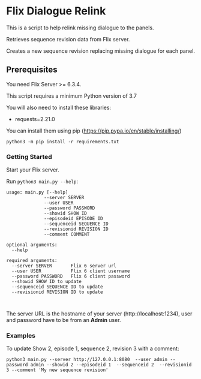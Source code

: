 # Flix Dialogue Relink

This is a script to help relink missing dialogue to the panels.

Retrieves sequence revision data from Flix server.

Creates a new sequence revision replacing missing dialogue for each panel.

## Prerequisites

You need Flix Server >= 6.3.4.

This script requires a minimum Python version of 3.7

You will also need to install these libraries:

* requests=2.21.0

You can install them using pip (https://pip.pypa.io/en/stable/installing/)

```python3 -m pip install -r requirements.txt```


### Getting Started

Start your Flix server.

Run ```python3 main.py --help```:

```
usage: main.py [--help] 
              --server SERVER 
              --user USER 
              --password PASSWORD
              --showid SHOW ID
              --episodeid EPISODE ID
              --sequenceid SEQUENCE ID
              --revisionid REVISION ID
              --comment COMMENT

optional arguments:
  --help

required arguments:
  --server SERVER       Flix 6 server url
  --user USER           Flix 6 client username
  --password PASSWORD   Flix 6 client password
  --showid SHOW ID to update
  --sequenceid SEQUENCE ID to update
  --revisionid REVISION ID to update
      
  
```

The server URL is the hostname of your server (http://localhost:1234), user and password have to be from an **Admin** user.


### Examples

To update Show 2, episode 1, sequence 2, revision 3 with a comment:
```
python3 main.py --server http://127.0.0.1:8080  --user admin --password admin --showid 2 --episodeid 1  --sequenceid 2  --revisionid 3 --comment 'My new sequence revision'

